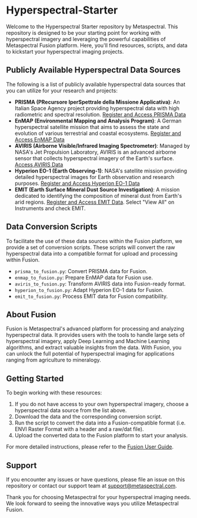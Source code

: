 # Hyperspectral-Starter

Welcome to the Hyperspectral Starter repository by Metaspectral. This repository is designed to be your starting point for working with hyperspectral imagery and leveraging the powerful capabilities of Metaspectral Fusion platform. Here, you'll find resources, scripts, and data to kickstart your hyperspectral imaging projects.

## Publicly Available Hyperspectral Data Sources

The following is a list of publicly available hyperspectral data sources that you can utilize for your research and projects:

- **PRISMA (PRecursore IperSpettrale della Missione Applicativa)**: An Italian Space Agency project providing hyperspectral data with high radiometric and spectral resolution. [Register and Access PRISMA Data](https://sbg.jpl.nasa.gov/news-events/prisma-data-are-now-available-for-access)
- **EnMAP (Environmental Mapping and Analysis Program)**: A German hyperspectral satellite mission that aims to assess the state and evolution of various terrestrial and coastal ecosystems. [Register and Access EnMAP Data](https://www.enmap.org/)
- **AVIRIS (Airborne Visible/Infrared Imaging Spectrometer)**: Managed by NASA's Jet Propulsion Laboratory, AVIRIS is an advanced airborne sensor that collects hyperspectral imagery of the Earth's surface. [Access AVIRIS Data](https://aviris.jpl.nasa.gov/data/get_aviris_data.html)
- **Hyperion EO-1 (Earth Observing-1)**: NASA's satellite mission providing detailed hyperspectral images for Earth observation and research purposes. [Register and Access Hyperion EO-1 Data](https://data.nasa.gov/dataset/EO-1-Hyperion/ethf-arwz/data)
- **EMIT (Earth Surface Mineral Dust Source Investigation)**: A mission dedicated to identifying the composition of mineral dust from Earth's arid regions. [Register and Access EMIT Data](https://urs.earthdata.nasa.gov/). Select "View All" on Instruments and check EMIT.

## Data Conversion Scripts

To facilitate the use of these data sources within the Fusion platform, we provide a set of conversion scripts. These scripts will convert the raw hyperspectral data into a compatible format for upload and processing within Fusion.

- `prisma_to_fusion.py`: Convert PRISMA data for Fusion.
- `enmap_to_fusion.py`: Prepare EnMAP data for Fusion use.
- `aviris_to_fusion.py`: Transform AVIRIS data into Fusion-ready format.
- `hyperion_to_fusion.py`: Adapt Hyperion EO-1 data for Fusion.
- `emit_to_fusion.py`: Process EMIT data for Fusion compatibility.

## About Fusion

Fusion is Metaspectral's advanced platform for processing and analyzing hyperspectral data. It provides users with the tools to handle large sets of hyperspectral imagery, apply Deep Learning and Machine Learning algorithms, and extract valuable insights from the data. With Fusion, you can unlock the full potential of hyperspectral imaging for applications ranging from agriculture to mineralogy.

## Getting Started

To begin working with these resources:

1. If you do not have access to your own hyperspectral imagery, choose a hyperspectral data source from the list above.
2. Download the data and the corresponding conversion script.
3. Run the script to convert the data into a Fusion-compatible format (i.e. ENVI Raster Format with a header and a raw/dat file).
4. Upload the converted data to the Fusion platform to start your analysis.

For more detailed instructions, please refer to the [Fusion User Guide](https://metaspectral.readme.io/docs/fusion-user-guide-copy).

## Support

If you encounter any issues or have questions, please file an issue on this repository or contact our support team at [support@metaspectral.com](mailto:support@metaspectral.com).

Thank you for choosing Metaspectral for your hyperspectral imaging needs. We look forward to seeing the innovative ways you utilize Metaspectral Fusion.
